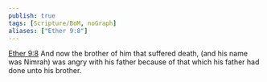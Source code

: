 ```yaml
---
publish: true
tags: [Scripture/BoM, noGraph]
aliases: ["Ether 9:8"]
---
```

[Ether 9:8](https://churchofjesuschrist.org/study/scriptures/bofm/ether/9?lang=eng&id=p8#p8) And now the brother of him that suffered death, (and his name was Nimrah) was angry with his father because of that which his father had done unto his brother.
